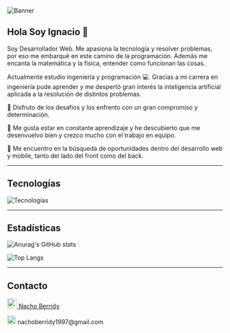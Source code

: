 ![Banner](https://user-images.githubusercontent.com/63414974/203397471-62036484-e7ae-4e02-851e-84760b55d1ee.svg)

## Hola Soy Ignacio 👋


Soy Desarrollador Web. Me apasiona la tecnología y resolver problemas, por eso me embarqué en este camino de la programación. Además me encanta la matemática y la física, entender como funcionan las cosas.

Actualmente estudio ingeniería y programación 💻. Gracias a mi carrera en ingeniería pude aprender y me despertó gran interés la inteligencia artificial aplicada a la resolución de distintos problemas.

🚀 Disfruto de los desafíos y los enfrento con un gran compromiso y determinación.

🚀 Me gusta estar en constante aprendizaje y he descubierto que me desenvuelvo bien y crezco mucho 
 con el trabajo en equipo.
 
🚀 Me encuentro en la búsqueda de oportunidades dentro del desarrollo web y mobile, tanto del lado del 
 front como del back.
 
___
 
## Tecnologías

![Tecnologias](https://user-images.githubusercontent.com/63414974/203409140-f8608312-923d-4875-9aec-43409b171b65.svg)

___

## Estadísticas

![Anurag's GitHub stats](https://github-readme-stats.vercel.app/api?username=NachoBerridy&show_icons=true&theme=tokyonight)

![Top Langs](https://github-readme-stats.vercel.app/api/top-langs/?username=NachoBerridy&layout=compact&theme=tokyonight)

___

## Contacto

<a href="https://www.linkedin.com/in/ignacioberridy" target="blank"><img src="https://user-images.githubusercontent.com/63414974/203447044-b43ae144-60a6-4f2f-b095-33f57bcb357d.png" alt="LinkedIn" height="23"  /> Nacho Berridy</a>

<p> <img src="https://user-images.githubusercontent.com/63414974/203447588-ac87a57b-c512-48b1-bc4c-3ce0d418e45e.png" alt="Gmail" height="20"/> nachoberridy1997@gmail.com</p>



<!--
**NachoBerridy/NachoBerridy** is a ✨ _special_ ✨ repository because its `README.md` (this file) appears on your GitHub profile.

Here are some ideas to get you started:

- 🔭 I’m currently working on ...
- 🌱 I’m currently learning ...
- 👯 I’m looking to collaborate on ...
- 🤔 I’m looking for help with ...
- 💬 Ask me about ...
- 📫 How to reach me: ...
- 😄 Pronouns: ...
- ⚡ Fun fact: ...
-->
